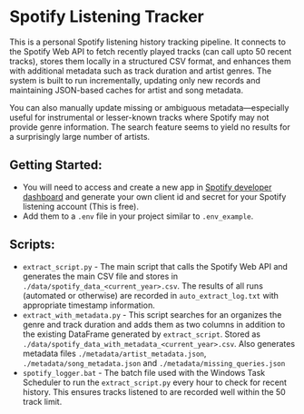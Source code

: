 # Spotify Listening Tracker
This is a personal Spotify listening history tracking pipeline. It connects to the Spotify Web API to fetch 
recently played tracks (can call upto 50 recent tracks), stores them locally in a structured CSV format, 
and enhances them with additional metadata such as track duration and artist genres.
The system is built to run incrementally, updating only new records and maintaining JSON-based caches for artist and 
song metadata.

You can also manually update missing or ambiguous metadata—especially useful for instrumental or 
lesser-known tracks where Spotify may not provide genre information. The search feature seems to yield no results for
a surprisingly large number of artists.

## Getting Started:
- You will need to access and create a new app in [Spotify developer dashboard](https://developer.spotify.com/dashboard)
and generate your own client id and secret for your Spotify listening account (This is free).
- Add them to a `.env` file in your project similar to `.env_example`.

## Scripts:
- `extract_script.py` - The main script that calls the Spotify Web API and generates the main CSV file and 
stores in `./data/spotify_data_<current_year>.csv`.
The results of all runs (automated or otherwise) are recorded in
`auto_extract_log.txt` with appropriate timestamp information.
- `extract_with_metadata.py` - This script searches for an organizes the genre and track duration and adds them as two 
columns in addition to the existing DataFrame generated by `extract_script`. 
Stored as `./data/spotify_data_with_metadata_<current_year>.csv`. 
Also generates metadata files `./metadata/artist_metadata.json`, `./metadata/song_metadata.json` 
and `./metadata/missing_queries.json`
- `spotify_logger.bat` - The batch file used with the Windows Task Scheduler to run the `extract_script.py` every hour
to check for recent history. This ensures tracks listened to are recorded well within the 50 track limit.
